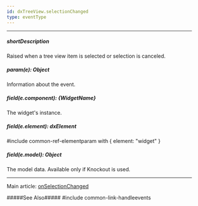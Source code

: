 ```yaml
---
id: dxTreeView.selectionChanged
type: eventType
---
```

---
##### shortDescription
Raised when a tree view item is selected or selection is canceled.

##### param(e): Object
Information about the event.

##### field(e.component): {WidgetName}
The widget's instance.

##### field(e.element): dxElement
#include common-ref-elementparam with { element: "widget" }

##### field(e.model): Object
The model data. Available only if Knockout is used.

---
Main article: [onSelectionChanged](/api-reference/10%20UI%20Widgets/dxTreeView/1%20Configuration/onSelectionChanged.md '/Documentation/ApiReference/UI_Widgets/dxTreeView/Configuration/#onSelectionChanged')

#####See Also#####
#include common-link-handleevents